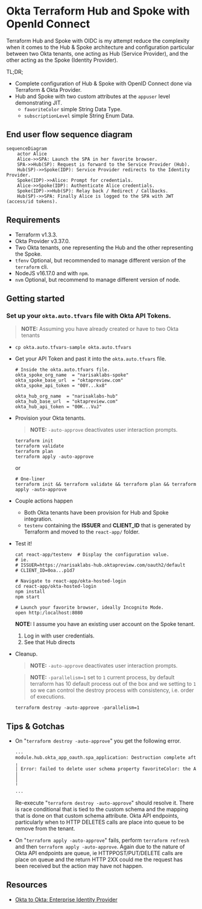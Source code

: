 
# Okta Terraform Hub and Spoke with OpenId Connect

Terraform Hub and Spoke with OIDC is my attempt reduce the complexity when it comes to the Hub & Spoke architecture and
configuration particular between two Okta tenants, one acting as
Hub (Service Provider), and the other acting as the Spoke (Identity Provider).

TL;DR;

- Complete configuration of Hub & Spoke with OpenID Connect done via Terraform & Okta Provider.
- Hub and Spoke with two custom attributes at the `appuser` level demonstrating JIT.
  - `favoriteColor` simple String Data Type.
  - `subscriptionLevel` simple String Enum Data.

## End user flow sequence diagram

```mermaid
sequenceDiagram
    actor Alice
    Alice->>SPA: Launch the SPA in her favorite browser.
    SPA->>Hub(SP): Request is forward to the Service Provider (Hub).
    Hub(SP)->>Spoke(IDP): Service Provider redirects to the Identity Provider.
    Spoke(IDP)->>Alice: Prompt for credentials.
    Alice->>Spoke(IDP): Authenticate Alice credentials.
    Spoke(IDP)->>Hub(SP): Relay back / Redirect / Callbacks.
    Hub(SP)->>SPA: Finally Alice is logged to the SPA with JWT (access/id tokens).
```

## Requirements

- Terraform v1.3.3.
- Okta Provider v3.37.0.
- Two Okta tenants, one representing the Hub and the other representing the Spoke.
- `tfenv` Optional, but recommended to manage different version of the `terraform` cli.
- NodeJS v16.17.0 and with `npm`.
- `nvm` Optional, but recommend to manage different version of node.

## Getting started

### Set up your `okta.auto.tfvars` file with Okta API Tokens.

> **NOTE:** Assuming you have already created or have to two Okta tenants

- `cp okta.auto.tfvars-sample okta.auto.tfvars`
- Get your API Token and past it into the `okta.auto.tfvars` file.

    ```vim
    # Inside the okta.auto.tfvars file.
    okta_spoke_org_name  = "narisaklabs-spoke"
    okta_spoke_base_url  = "oktapreview.com"
    okta_spoke_api_token = "00Y...kx8"

    okta_hub_org_name  = "narisaklabs-hub"
    okta_hub_base_url  = "oktapreview.com"
    okta_hub_api_token = "00K...VuJ"
    ```

- Provision your Okta tenants.

  > **NOTE:** `-auto-approve` deactivates user interaction prompts.

    ```cli
    terraform init
    terraform validate
    terraform plan
    terraform apply -auto-approve
    ```

    or

    ```cli
    # One-liner
    terraform init && terraform validate && terraform plan && terraform apply -auto-approve
    ```

- Couple actions happen
  - Both Okta tenants have been provision for Hub and Spoke integration.
  - `testenv` containing the **ISSUER** and **CLIENT_ID** that is generated by Terraform and moved to the `react-app/` folder.

- Test it!

  ```cli
  cat react-app/testenv  # Display the configuration value.
  # ie.
  # ISSUER=https://narisaklabs-hub.oktapreview.com/oauth2/default
  # CLIENT_ID=0oa...p1d7

  # Navigate to react-app/okta-hosted-login
  cd react-app/okta-hosted-login
  npm install
  npm start

  # Launch your favorite browser, ideally Incognito Mode.
  open http:/localhost:8080
  ```

  **NOTE:** I assume you have an existing user account on the Spoke tenant.

  1. Log in with user credentials.
  2. See that Hub directs

- Cleanup.

  > **NOTE:** `-auto-approve` deactivates user interaction prompts.

  > **NOTE:** `-parallelism=1` set to `1` current process, by default terraform has 10 default process out of the box and we setting to `1` so we can control the destroy process with consistency, i.e. order of executions.

  ```cli
  terraform destroy -auto-approve -parallelism=1
  ```

## Tips & Gotchas

- On "`terraform destroy -auto-approve`" you get the following error.

  ```bash
  ...
  module.hub.okta_app_oauth.spa_application: Destruction complete after 0s
  ╷
  │ Error: failed to delete user schema property favoriteColor: the API returned an error: Api validation failed: updateUserSchemas. Causes: errorSummary: Property favoriteColor cannot be deleted. It is used to populate oidc_client_8c73i16.favoriteColor., errorSummary: Property favoriteColor cannot be deleted. It is used to populate oidc_client_8c73i16.favoriteColor.
  │
  │
  ╵
  ...
  ```

  Re-execute "`terraform destroy -auto-approve`" should resolve it. There is race conditional that is tied to the custom schema and the mapping that is done on that custom schema attribute. Okta API endpoints, particularly when to HTTP DELETES calls are place into queue to be remove from the tenant.

- On "`terraform apply -auto-approve`" fails, perform `terraform refresh` and then `terraform apply -auto-approve`. Again due to the nature of Okta API endpoints are queue, ie HTTPPOST/PUT/DELETE calls are place on queue and the return HTTP 2XX could me the request has been received but the action may have not happen.

## Resources

- [Okta to Okta: Enterprise Identity Provider](https://developer.okta.com/docs/guides/add-an-external-idp/oktatookta/main/)